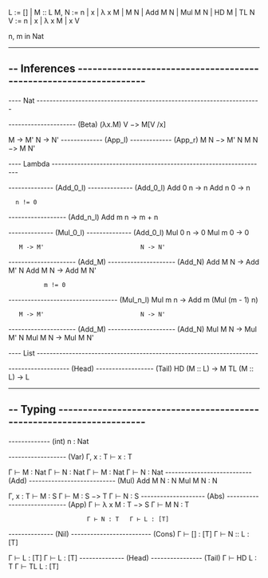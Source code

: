 L    := [] | M :: L
M, N := n | x | λ x M | M N | Add M N | Mul M N | HD M | TL N
V    := n | x | λ x M | x V

n, m in Nat

-------------------------------------------------------------------------------
-- Inferences -----------------------------------------------------------------
-------------------------------------------------------------------------------

---- Nat ----------------------------------------------------------------------

--------------------- (Beta)
 (λx.M) V −> M[V /x]

   M -> M'                   N -> N'
------------- (App_l)     ------------- (App_r)
 M N −> M' N               M N −> M N'

---- Lambda -------------------------------------------------------------------

-------------- (Add_0_l)     -------------- (Add_0_l)
 Add 0 n -> n                 Add n 0 -> n

      n != 0
------------------ (Add_n_l)
 Add m n -> m + n

-------------- (Mul_0_l)     -------------- (Add_0_l)
 Mul 0 n -> 0                 Mul m 0 -> 0

       M -> M'                           N -> N'
--------------------- (Add_M)     --------------------- (Add_N)
 Add M N -> Add M' N               Add M N -> Add M N'

              m != 0
---------------------------------- (Mul_n_l)
 Mul m n -> Add m (Mul (m - 1) n)

       M -> M'                           N -> N'
--------------------- (Add_M)     --------------------- (Add_N)
 Mul M N -> Mul M' N               Mul M N -> Mul M N'

---- List ---------------------------------------------------------------------


------------------- (Head)     ------------------ (Tail)
 HD (M :: L) -> M               TL (M :: L) -> L

-------------------------------------------------------------------------------
-- Typing ---------------------------------------------------------------------
-------------------------------------------------------------------------------

------------- (int)
   n : Nat

------------------ (Var) 
 Γ, x : T ⊢ x : T

 Γ ⊢ M : Nat   Γ ⊢ N : Nat              Γ ⊢ M : Nat   Γ ⊢ N : Nat
--------------------------- (Add)     --------------------------- (Mul)
        Add M N : N                            Mul M N : N

  Γ, x : T ⊢ M : S              Γ ⊢ M : S −> T   Γ ⊢ N : S
-------------------- (Abs)     ---------------------------- (App)
 Γ ⊢ λ x M : T −> S                     Γ ⊢ M N : T

                          Γ ⊢ N : T   Γ ⊢ L : [T]
-------------- (Nil)     ------------------------- (Cons)
 Γ ⊢ [] : [T]                Γ ⊢ N :: L : [T]

 Γ ⊢ L : [T]                Γ ⊢ L : [T]
-------------- (Head)     ---------------- (Tail)
 Γ ⊢ HD L : T              Γ ⊢ TL L : [T]








